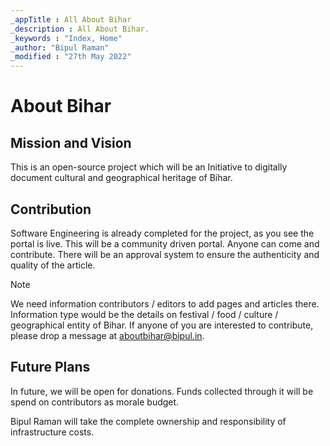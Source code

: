 ```yaml
---
_appTitle : All About Bihar
_description : All About Bihar.
_keywords : "Index, Home"
_author: "Bipul Raman"
_modified : "27th May 2022"
---
```



# About Bihar

## Mission and Vision

This is an open-source project which will be an Initiative to digitally document cultural and geographical heritage of Bihar.

## Contribution

Software Engineering is already completed for the project, as you see the portal is live.
This will be a community driven portal. Anyone can come and contribute. There will be an approval system to ensure the authenticity and quality of the article.

> [!NOTE]
> We need information contributors / editors to add pages and articles there. Information type would be the details on festival / food / culture / geographical entity of Bihar. If anyone of you are interested to contribute, please drop a message at aboutbihar@bipul.in.

## Future Plans

In future, we will be open for donations. Funds collected through it will be spend on contributors as morale budget.

Bipul Raman will take the complete ownership and responsibility of infrastructure costs.
